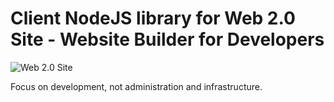 # Client NodeJS library for Web 2.0 Site - Website Builder for Developers

![Web 2.0 Site](https://scontent-frx5-1.xx.fbcdn.net/v/t1.0-9/47509667_2045925908828899_2164107898739752960_o.jpg)

Focus on development, not administration and infrastructure.
